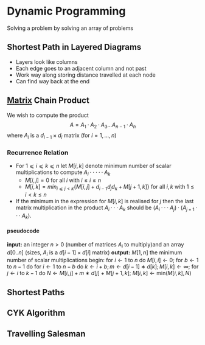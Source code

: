 # Dynamic Programming
Solving a problem by solving an array of problems
## Shortest Path in Layered Diagrams
- Layers look like columns 
- Each edge goes to an adjacent column  and not past
- Work way along storing distance travelled at each node
- Can find way back at the end 
## [Matrix](Matricies.md) Chain Product
We wish to compute the product $$A = A_1 · A_2 · A_3 \dots A_{n−1} · A_n$$ where $A_i$ is a $d_{i−1} × d_i$ matrix (for $i = 1,\dots , n$)

### Recurrence Relation
- For $1 ⩽ i ⩽ k ⩽ n \text{ let } M [i, k]$ denote minimum number of scalar multiplications to compute $A_i · · · · · A_k$
	- $M[i,j] = 0$ for all $i$ with $i \leq i \leq n$
	- $M [i, k] = min_{i⩽j<k}\{M [i, j] + d_{i−1}d_j d_k + M [j + 1, k]\}$ for all $i,k$ with $1 \leq i < k \leq n$
- If the minimum in the expression for $M [i, k]$ is realised for $j$ then the last matrix multiplication in the product $A_i · · · A_k$ should be $(A_i · · · A_j ) · (A_{j+1} · · · A_k)$.
#### pseudocode
**input:** an integer $n > 0$ (number of matrices $A_i$ to multiply)and an array $d[0..n]$ (sizes, $A_i$ is a $d[i − 1] \times d[i]$ matrix)
**output:** $M [1, n]$ the minimum number of scalar multiplications
begin:
	for $i \leftarrow 1$ to $n$ do $M [i, i] \leftarrow 0$;
	for $b \leftarrow 1 \text{ to } n − 1$ do
		for $i \leftarrow 1 \text{ to } n − b$ do
			$k \leftarrow i + b; m ← d[i − 1] ∗ d[k]; M [i, k] \leftarrow ∞;$
			for $j ← i \text{ to } k − 1$ do
				$N ← M [i, j] + m ∗ d[j] + M [j + 1, k];$
				$M [i, k] ← \text{min}(M [i, k], N)$



## Shortest Paths
## CYK Algorithm
## Travelling Salesman


